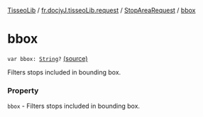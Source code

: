[TisseoLib](../../index.md) / [fr.docjyJ.tisseoLib.request](../index.md) / [StopAreaRequest](index.md) / [bbox](./bbox.md)

# bbox

`var bbox: `[`String`](https://kotlinlang.org/api/latest/jvm/stdlib/kotlin/-string/index.html)`?` [(source)](https://github.com/docjyj/tisseoLib/tree/master/src/main/kotlin/fr/docjyJ/tisseoLib/request/StopAreaRequest.kt#L31)

Filters stops included in bounding box.

### Property

`bbox` - Filters stops included in bounding box.
